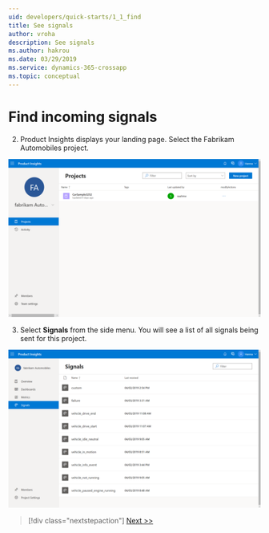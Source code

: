 ```yaml
---
uid: developers/quick-starts/1_1_find
title: See signals
author: vroha
description: See signals
ms.author: hakrou
ms.date: 03/29/2019
ms.service: dynamics-365-crossapp
ms.topic: conceptual
---
```


# Find incoming signals

2. Product Insights displays your landing page. Select the Fabrikam Automobiles project. 

![Landing page](1_FabrikamPage.PNG)

3. Select **Signals** from the side menu. You will see a list of all signals being sent for this project. 

![Signals page](1_Signals.PNG)

> [!div class="nextstepaction"]
> [Next >>](1_2_examine.md)



